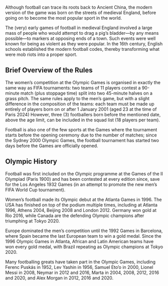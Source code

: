 Although football can trace its roots back to Ancient China, the modern version of the game was born on the streets of medieval England, before going on to become the most popular sport in the world.

The (very) early games of football in medieval England involved a large mass of people who would attempt to drag a pig’s bladder—by any means possible—to markers at opposing ends of a town. Such events were well known for being as violent as they were popular. In the 16th century, English schools established the modern football codes, thereby transforming what were mob riots into a proper sport.

## Brief Overview of the Rules

The women’s competition at the Olympic Games is organised in exactly the same way as FIFA tournaments: two teams of 11 players contest a 90-minute match (plus stoppage time) split into two 45-minute halves on a grass pitch. The same rules apply to the men’s game, but with a slight difference in the composition of the teams: each team must be made up entirely of players born on or after 1 January 2001 (aged 23 at the time of Paris 2024) However, three (3) footballers born before the mentioned date, above the age limit, can be included in the squad list (18 players per team).

Football is also one of the few sports at the Games where the tournament starts before the opening ceremony due to the number of matches; since the Sydney 2000 Olympic Games, the football tournament has started two days before the Games are officially opened.

## Olympic History

Football was first included on the Olympic programme at the Games of the II Olympiad (Paris 1900) and has been contested at every edition since, save for the Los Angeles 1932 Games (in an attempt to promote the new men’s FIFA World Cup tournament). 

Women’s football made its Olympic debut at the Atlanta Games in 1996. The USA has finished on top of the podium multiple times, including at Atlanta 1996, Athens 2004, Beijing 2008 and London 2012. Germany won gold at Rio 2016, while Canada are the defending Olympic champions after triumphing at Tokyo 2020.

Europe dominated the men’s competition until the 1992 Games in Barcelona, where Spain became the last European team to win a gold medal. Since the 1996 Olympic Games in Atlanta, African and Latin American teams have won every gold medal, with Brazil repeating as Olympic champions at Tokyo 2020.

Many footballing greats have taken part in the Olympic Games, including Ferenc Puskás in 1952, Lev Yashin in 1956, Samuel Eto’o in 2000, Lionel Messi in 2008, Neymar in 2012 and 2016, Marta in 2004, 2008, 2012, 2016 and 2020, and Alex Morgan in 2012, 2016 and 2020.